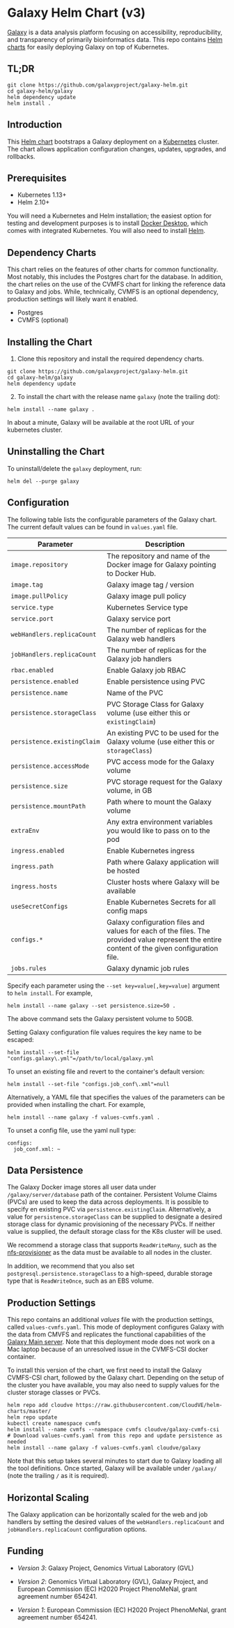 # Galaxy Helm Chart (v3)

[Galaxy](https://galaxyproject.org/) is a data analysis platform focusing on
accessibility, reproducibility, and transparency of primarily bioinformatics
data. This repo contains [Helm charts](https://helm.sh/) for easily deploying
Galaxy on top of Kubernetes.

## TL;DR

```console
git clone https://github.com/galaxyproject/galaxy-helm.git
cd galaxy-helm/galaxy
helm dependency update
helm install .
```

## Introduction

This [Helm chart]() bootstraps a Galaxy deployment on a
[Kubernetes](https://kubernetes.io/) cluster. The chart allows application
configuration changes, updates, upgrades, and rollbacks.

## Prerequisites

- Kubernetes 1.13+
- Helm 2.10+

You will need a Kubernetes and Helm installation; the easiest option for
testing and development purposes is to install
[Docker Desktop](https://www.docker.com/products/docker-desktop), which comes
with integrated Kubernetes. You will also need to install
[Helm](https://github.com/helm/helm#install).

## Dependency Charts

This chart relies on the features of other charts for common functionality.
Most notably, this includes the Postgres chart for the database. In addition,
the chart relies on the use of the CVMFS chart for linking the reference data
to Galaxy and jobs. While, technically, CVMFS is an optional dependency,
production settings will likely want it enabled.

- Postgres
- CVMFS (optional)

## Installing the Chart

1. Clone this repository and install the required dependency charts.

```console
git clone https://github.com/galaxyproject/galaxy-helm.git
cd galaxy-helm/galaxy
helm dependency update
```

2. To install the chart with the release name `galaxy` (note the trailing dot):

```console
helm install --name galaxy .
```

In about a minute, Galaxy will be available at the root URL of your kubernetes
cluster.

## Uninstalling the Chart

To uninstall/delete the `galaxy` deployment, run:

```console
helm del --purge galaxy
```

## Configuration

The following table lists the configurable parameters of the Galaxy chart. The
current default values can be found in `values.yaml` file.

| Parameter                              | Description                                                                                                                                   |
|----------------------------------------|-----------------------------------------------------------------------------------------------------------------------------------------------|
| `image.repository`                     | The repository and name of the Docker image for Galaxy pointing to Docker Hub.                                                                |
| `image.tag`                            | Galaxy image tag / version                                                                                                                    |
| `image.pullPolicy`                     | Galaxy image pull policy                                                                                                                      |
| `service.type`                         | Kubernetes Service type                                                                                                                       |
| `service.port`                         | Galaxy service port                                                                                                                           |
| `webHandlers.replicaCount`             | The number of replicas for the Galaxy web handlers                                                                                            |
| `jobHandlers.replicaCount`             | The number of replicas for the Galaxy job handlers                                                                                            |
| `rbac.enabled`                         | Enable Galaxy job RBAC                                                                                                                        |
| `persistence.enabled`                  | Enable persistence using PVC                                                                                                                  |
| `persistence.name`                     | Name of the PVC                                                                                                                               |
| `persistence.storageClass`             | PVC Storage Class for Galaxy volume (use either this or `existingClaim`)                                                                      |
| `persistence.existingClaim`            | An existing PVC to be used for the Galaxy volume (use either this or `storageClass`)                                                          |
| `persistence.accessMode`               | PVC access mode for the Galaxy volume                                                                                                         |
| `persistence.size`                     | PVC storage request for the Galaxy volume, in GB                                                                                              |
| `persistence.mountPath`                | Path where to mount the Galaxy volume                                                                                                         |
| `extraEnv     `                        | Any extra environment variables you would like to pass on to the pod                                                                          |
| `ingress.enabled`                      | Enable Kubernetes ingress                                                                                                                     |
| `ingress.path`                         | Path where Galaxy application will be hosted                                                                                                  |
| `ingress.hosts`                        | Cluster hosts where Galaxy will be available                                                                                                  |
| `useSecretConfigs`                     | Enable Kubernetes Secrets for all config maps                                                                                                 |
| `configs.*`                            | Galaxy configuration files and values for each of the files. The provided value represent the entire content of the given configuration file. |
| `jobs.rules`                           | Galaxy dynamic job rules                                                                                                                      |

Specify each parameter using the `--set key=value[,key=value]` argument to
`helm install`. For example,

```console
helm install --name galaxy --set persistence.size=50 .
```

The above command sets the Galaxy persistent volume to 50GB.

Setting Galaxy configuration file values requires the key name to be escaped:

```console
helm install --set-file "configs.galaxy\.yml"=/path/to/local/galaxy.yml
```

To unset an existing file and revert to the container's default version:

```console
helm install --set-file "configs.job_conf\.xml"=null
```

Alternatively, a YAML file that specifies the values of the parameters can be
provided when installing the chart. For example,

```console
helm install --name galaxy -f values-cvmfs.yaml .
```

To unset a config file, use the yaml null type:
```
configs:
  job_conf.xml: ~
 ```

## Data Persistence

The Galaxy Docker image stores all user data under `/galaxy/server/database`
path of the container. Persistent Volume Claims (PVCs) are used to keep the
data across deployments. It is possible to specify en existing PVC via
`persistence.existingClaim`. Alternatively, a value for
`persistence.storageClass` can be supplied to designate a desired storage
class for dynamic provisioning of the necessary PVCs. If neither value is
supplied, the default storage class for the K8s cluster will be used.

We recommend a storage class that supports `ReadWriteMany`, such as the
[nfs-provisioner](https://github.com/helm/charts/tree/master/stable/nfs-server-provisioner)
as the data must be available to all nodes in the cluster.

In addition, we recommend that you also set `postgresql.persistence.storageClass`
to a high-speed, durable storage type that is `ReadWriteOnce`, such as an EBS
volume.

## Production Settings

This repo contains an additional _values_ file with the production settings,
called `values-cvmfs.yaml`. This mode of deployment configures Galaxy
with the data from CMVFS and replicates the functional capabilities of the
[Galaxy Main server](usegalaxy.org). Note that this deployment mode does not
work on a Mac laptop because of an unresolved issue in the CVMFS-CSI docker
container.

To install this version of the chart, we first need to install the Galaxy 
CVMFS-CSI chart, followed by the Galaxy chart. Depending on the setup of
the cluster you have available, you may also need to supply values for the
cluster storage classes or PVCs.

```console
helm repo add cloudve https://raw.githubusercontent.com/CloudVE/helm-charts/master/
helm repo update
kubectl create namespace cvmfs
helm install --name cvmfs --namespace cvmfs cloudve/galaxy-cvmfs-csi
# Download values-cvmfs.yaml from this repo and update persistence as needed
helm install --name galaxy -f values-cvmfs.yaml cloudve/galaxy
```

Note that this setup takes several minutes to start due to Galaxy loading all
the tool definitions. Once started, Galaxy will be available under `/galaxy/`
(note the trailing `/` as it is required).

## Horizontal Scaling

The Galaxy application can be horizontally scaled for the web and job handlers
by setting the desired values of the `webHandlers.replicaCount` and
`jobHandlers.replicaCount` configuration options.

## Funding

- _Version 3_: Galaxy Project, Genomics Virtual Laboratory (GVL)

- _Version 2_: Genomics Virtual Laboratory (GVL), Galaxy Project, and European
  Commission (EC) H2020 Project PhenoMeNal, grant agreement number 654241.

- _Version 1_: European Commission (EC) H2020 Project PhenoMeNal, grant
  agreement number 654241.
